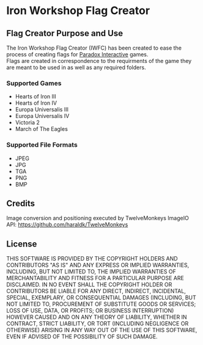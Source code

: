 # Iron Workshop Flag Creator
## Flag Creator Purpose and Use
The Iron Workshop Flag Creator (IWFC) has been created to ease the process of creating flags for [Paradox Interactive](https://www.paradoxinteractive.com/) games.  
Flags are created in correspondence to the requirments of the game they are meant to be used in as well as any required folders.  
### Supported Games
- Hearts of Iron III
- Hearts of Iron IV
- Europa Universalis III
- Europa Universalis IV
- Victoria 2
- March of The Eagles
### Supported File Formats
- JPEG
- JPG
- TGA
- PNG
- BMP
## Credits
Image conversion and positioning executed by TwelveMonkeys ImageIO API: https://github.com/haraldk/TwelveMonkeys
## License
THIS SOFTWARE IS PROVIDED BY THE COPYRIGHT HOLDERS AND CONTRIBUTORS "AS IS"
AND ANY EXPRESS OR IMPLIED WARRANTIES, INCLUDING, BUT NOT LIMITED TO, THE
IMPLIED WARRANTIES OF MERCHANTABILITY AND FITNESS FOR A PARTICULAR PURPOSE ARE
DISCLAIMED. IN NO EVENT SHALL THE COPYRIGHT HOLDER OR CONTRIBUTORS BE LIABLE
FOR ANY DIRECT, INDIRECT, INCIDENTAL, SPECIAL, EXEMPLARY, OR CONSEQUENTIAL
DAMAGES (INCLUDING, BUT NOT LIMITED TO, PROCUREMENT OF SUBSTITUTE GOODS OR
SERVICES; LOSS OF USE, DATA, OR PROFITS; OR BUSINESS INTERRUPTION) HOWEVER
CAUSED AND ON ANY THEORY OF LIABILITY, WHETHER IN CONTRACT, STRICT LIABILITY,
OR TORT (INCLUDING NEGLIGENCE OR OTHERWISE) ARISING IN ANY WAY OUT OF THE USE
OF THIS SOFTWARE, EVEN IF ADVISED OF THE POSSIBILITY OF SUCH DAMAGE.
